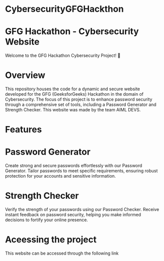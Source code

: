 # CybersecurityGFGHackthon
# GFG Hackathon - Cybersecurity Website
Welcome to the GFG Hackathon Cybersecurity Project! 🚀

# Overview
This repository houses the code for a dynamic and secure website developed for the GFG (GeeksforGeeks) Hackathon in the domain of Cybersecurity. The focus of this project is to enhance password security through a comprehensive set of tools, including a Password Generator and Strength Checker. This website was made by the team AIML DEVS.

# Features
# Password Generator
Create strong and secure passwords effortlessly with our Password Generator. Tailor passwords to meet specific requirements, ensuring robust protection for your accounts and sensitive information.

# Strength Checker
Verify the strength of your passwords using our Password Checker. Receive instant feedback on password security, helping you make informed decisions to fortify your online presence.

# Aceessing the project
This website can be accessed through the following link
